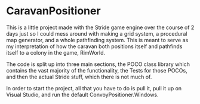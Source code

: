 # CaravanPositioner

This is a little project made with the Stride game engine over the course of 2 days just so I could mess around with making a grid system, a procedural map generator, and a whole pathfinding system. This is meant to serve as my interpretation of how the caravan both positions itself and pathfinds itself to a colony in the game, RimWorld.

The code is split up into three main sections, the POCO class library which contains the vast majority of the functionality, the Tests for those POCOs, and then the actual Stride stuff, which there is not much of.

In order to start the project, all that you have to do is pull it, pull it up on Visual Studio, and run the default ConvoyPositioner.Windows.
